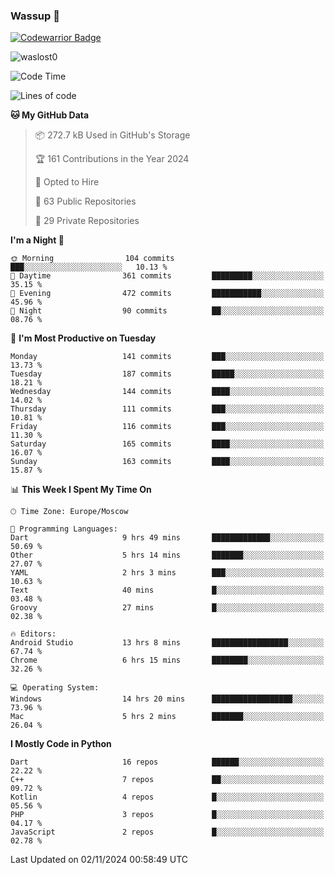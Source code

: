 ### Wassup 👋

[![Codewarrior Badge](https://www.codewars.com/users/waslost/badges/small)](https://www.codewars.com/users/waslost)

<p align="left"> <img src="https://komarev.com/ghpvc/?username=waslost0" alt="waslost0" /></p>

<!--START_SECTION:waka-->
![Code Time](http://img.shields.io/badge/Code%20Time-5%2C000%20hrs%2033%20mins-blue)

![Lines of code](https://img.shields.io/badge/From%20Hello%20World%20I%27ve%20Written-1.5%20million%20lines%20of%20code-blue)

**🐱 My GitHub Data** 

> 📦 272.7 kB Used in GitHub's Storage 
 > 
> 🏆 161 Contributions in the Year 2024
 > 
> 💼 Opted to Hire
 > 
> 📜 63 Public Repositories 
 > 
> 🔑 29 Private Repositories 
 > 
**I'm a Night 🦉** 

```text
🌞 Morning                104 commits         ███░░░░░░░░░░░░░░░░░░░░░░   10.13 % 
🌆 Daytime                361 commits         █████████░░░░░░░░░░░░░░░░   35.15 % 
🌃 Evening                472 commits         ███████████░░░░░░░░░░░░░░   45.96 % 
🌙 Night                  90 commits          ██░░░░░░░░░░░░░░░░░░░░░░░   08.76 % 
```
📅 **I'm Most Productive on Tuesday** 

```text
Monday                   141 commits         ███░░░░░░░░░░░░░░░░░░░░░░   13.73 % 
Tuesday                  187 commits         █████░░░░░░░░░░░░░░░░░░░░   18.21 % 
Wednesday                144 commits         ████░░░░░░░░░░░░░░░░░░░░░   14.02 % 
Thursday                 111 commits         ███░░░░░░░░░░░░░░░░░░░░░░   10.81 % 
Friday                   116 commits         ███░░░░░░░░░░░░░░░░░░░░░░   11.30 % 
Saturday                 165 commits         ████░░░░░░░░░░░░░░░░░░░░░   16.07 % 
Sunday                   163 commits         ████░░░░░░░░░░░░░░░░░░░░░   15.87 % 
```


📊 **This Week I Spent My Time On** 

```text
🕑︎ Time Zone: Europe/Moscow

💬 Programming Languages: 
Dart                     9 hrs 49 mins       █████████████░░░░░░░░░░░░   50.69 % 
Other                    5 hrs 14 mins       ███████░░░░░░░░░░░░░░░░░░   27.07 % 
YAML                     2 hrs 3 mins        ███░░░░░░░░░░░░░░░░░░░░░░   10.63 % 
Text                     40 mins             █░░░░░░░░░░░░░░░░░░░░░░░░   03.48 % 
Groovy                   27 mins             █░░░░░░░░░░░░░░░░░░░░░░░░   02.38 % 

🔥 Editors: 
Android Studio           13 hrs 8 mins       █████████████████░░░░░░░░   67.74 % 
Chrome                   6 hrs 15 mins       ████████░░░░░░░░░░░░░░░░░   32.26 % 

💻 Operating System: 
Windows                  14 hrs 20 mins      ██████████████████░░░░░░░   73.96 % 
Mac                      5 hrs 2 mins        ███████░░░░░░░░░░░░░░░░░░   26.04 % 
```

**I Mostly Code in Python** 

```text
Dart                     16 repos            ██████░░░░░░░░░░░░░░░░░░░   22.22 % 
C++                      7 repos             ██░░░░░░░░░░░░░░░░░░░░░░░   09.72 % 
Kotlin                   4 repos             █░░░░░░░░░░░░░░░░░░░░░░░░   05.56 % 
PHP                      3 repos             █░░░░░░░░░░░░░░░░░░░░░░░░   04.17 % 
JavaScript               2 repos             █░░░░░░░░░░░░░░░░░░░░░░░░   02.78 % 
```




 Last Updated on 02/11/2024 00:58:49 UTC
<!--END_SECTION:waka-->

